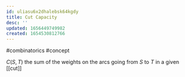 ```yaml
---
id: uliasu6x2dhalebsk64kgdy
title: Cut Capacity
desc: ''
updated: 1656449749982
created: 1654530812766
---
```

#combinatorics  #concept

$C(S, T)$ the sum of the weights on the arcs going from $S$ to $T$ in a given [[cut]]
